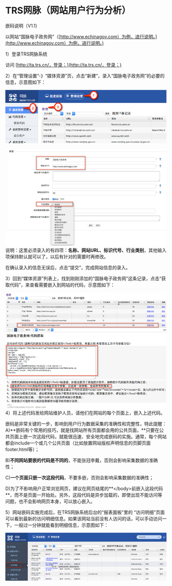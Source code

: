 # TRS网脉（网站用户行为分析）

嵌码说明（V1.1）

以网站“国脉电子政务网”（[http://www.echinagov.com）为例，进行说明。](http://www.echinagov.com）为例，进行说明。)

1）登录TRS网脉系统

访问 [http://ta.trs.cn/，登录；](http://ta.trs.cn/，登录；)

2）在“管理设置”-》“媒体资源”页，点击“新建”，录入“国脉电子政务网”的必要的信息，示意图如下：

![](/assets/图片1.png)

![](/assets/图片2.png)说明：这里必须录入的有四项：**名称、网站URL、标识代号、行业类别**，其他输入项保持默认就可以了，以后有针对的需要时再修改。

在确认录入的信息无误后，点击“提交”，完成网站信息的录入。

3）回到“媒体资源”列表上，找到刚刚添加的“国脉电子政务网”这条记录，点击“获取代码”，来查看需要嵌入到网站的代码，示意图如下：

![](/assets/图片3.png)![](/assets/图片4.png)4）将上述代码发给网站维护人员，请他们在网站的每个页面上，嵌入上述代码。

嵌码是非常关键的一步，影响到用户行为数据采集的准确性和完整性，特此提醒：A\)**嵌码有个常用的技巧，就是找网站所有页面都会用的公共页面，**只要在公共页面上嵌一次这段代码，就能很迅速、安全地完成嵌码的实施。通常，每个网站都会include一个或几个公共页面（比如放置网站版权声明信息的页脚页面footer.html等）；

B\)**不同网站要嵌的代码是不同的**，不能张冠李戴，否则会影响采集数据的准确性；

C\)**一个页面只嵌一次这段代码**，不要多嵌，否则会影响采集数据的准确性； 

D\)为了不影响用户正常浏览网页，建议在网页结尾的**&lt;/body&gt;前嵌入这段代码**，而不是页面一开始处。另外，这段代码是异步加载的，即使出现不能访问等问题，也不会影响网页本身，可以放心嵌入。

5）网站嵌码实施完成后，在TRS网脉系统后台的“报表面板”里的 “访问明细”页面可以看到最新的访问明细信息。如果该网站当前没有人访问的话，可以手动访问一下，一般过一分钟就能看到明细信息，示意图如下：

![](/assets/图片5.png)

